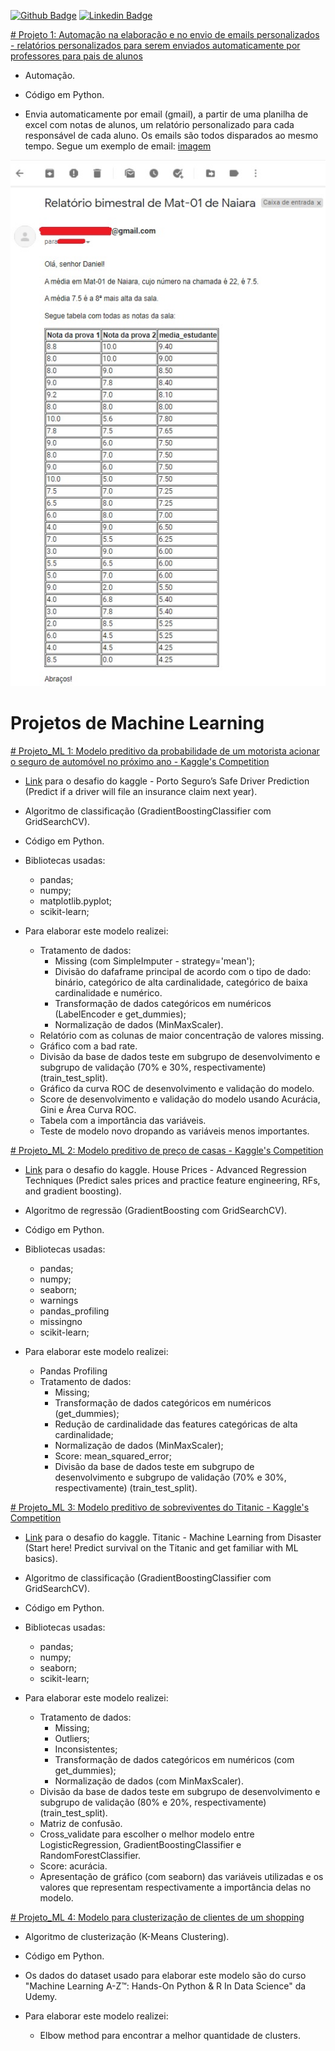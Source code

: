 [![Github Badge](https://img.shields.io/badge/-Github-000?style=flat-square&logo=Github&logoColor=white&link=https://github.com/camdsDS)](https://github.com/camdsDS)
[![Linkedin Badge](https://img.shields.io/badge/-LinkedIn-blue?style=flat-square&logo=Linkedin&logoColor=white&link=https://www.linkedin.com/in/camds/)](https://www.linkedin.com/in/camds/)

[# Projeto 1: Automação na elaboração e no envio de emails personalizados - relatórios personalizados para serem enviados automaticamente por professores para pais de alunos](https://github.com/camdsDS/Cesar_Portfolio/blob/main/Email_personalizado_com_relat%C3%B3rio_autom%C3%A1tico.ipynb)

* Automação.
* Código em Python.

* Envia automaticamente por email (gmail), a partir de uma planilha de excel com notas de alunos, um relatório personalizado para cada responsável de cada aluno. Os emails são todos disparados ao mesmo tempo. Segue um exemplo de email: [imagem](https://github.com/camdsDS/Cesar_Portfolio/blob/main/Exemplo_email.jpg)

 ![](https://github.com/camdsDS/Cesar_Portfolio/blob/main/Exemplo_email.jpg)


# Projetos de Machine Learning

[# Projeto_ML 1: Modelo preditivo da probabilidade de um motorista acionar o seguro de automóvel no próximo ano - Kaggle's Competition](https://github.com/camdsDS/Cesar_Portfolio/blob/main/Porto_Seguro_kaggle.ipynb)
 
* [Link](https://www.kaggle.com/c/porto-seguro-safe-driver-prediction) para o desafio do kaggle - Porto Seguro’s Safe Driver Prediction (Predict if a driver will file an insurance claim next year). 
* Algoritmo de classificação (GradientBoostingClassifier com GridSearchCV).
* Código em Python.

* Bibliotecas usadas:
	* pandas;
	* numpy;
	* matplotlib.pyplot;
	* scikit-learn;
* Para elaborar este modelo realizei:
	* Tratamento de dados:
		* Missing (com SimpleImputer - strategy='mean');
		* Divisão do dafaframe principal de acordo com o tipo de dado: binário, categórico de alta cardinalidade, categórico de baixa cardinalidade e numérico. 
		* Transformação de dados categóricos em numéricos (LabelEncoder e get_dummies);
		* Normalização de dados (MinMaxScaler).
	* Relatório com as colunas de maior concentração de valores missing.
	* Gráfico com a bad rate.
	* Divisão da base de dados teste em subgrupo de desenvolvimento e subgrupo de validação (70% e 30%, respectivamente) (train_test_split).
	* Gráfico da curva ROC de desenvolvimento e validação do modelo.
	* Score de desenvolvimento e validação do modelo usando Acurácia, Gini e Área Curva ROC.
	* Tabela com a importância das variáveis.
	* Teste de modelo novo dropando as variáveis menos importantes.	

[# Projeto_ML 2: Modelo preditivo de preço de casas - Kaggle's Competition](https://github.com/camdsDS/Cesar_Portfolio/blob/main/HousePrices_GB.ipynb)

* [Link](https://www.kaggle.com/c/house-prices-advanced-regression-techniques/overview) para o desafio do kaggle. House Prices - Advanced Regression Techniques (Predict sales prices and practice feature engineering, RFs, and gradient boosting).
* Algoritmo de regressão (GradientBoosting com GridSearchCV).
* Código em Python.

* Bibliotecas usadas:
	* pandas;
	* numpy;
	* seaborn;
	* warnings
	* pandas_profiling
	* missingno
	* scikit-learn;
* Para elaborar este modelo realizei:
	* Pandas Profiling
	* Tratamento de dados:
		* Missing;
		* Transformação de dados categóricos em numéricos (get_dummies);
		* Redução de cardinalidade das features categóricas de alta cardinalidade;
		* Normalização de dados (MinMaxScaler);
		* Score: mean_squared_error;
		* Divisão da base de dados teste em subgrupo de desenvolvimento e subgrupo de validação (70% e 30%, respectivamente) (train_test_split).

[# Projeto_ML 3: Modelo preditivo de sobreviventes do Titanic - Kaggle's Competition](https://github.com/camdsDS/Cesar_Portfolio/blob/main/Titanic_from_kaggle_GradientBoostingClassifier.ipynb)

* [Link](https://www.kaggle.com/c/titanic) para o desafio do kaggle. Titanic - Machine Learning from Disaster (Start here! Predict survival on the Titanic and get familiar with ML basics).
* Algoritmo de classificação (GradientBoostingClassifier com GridSearchCV).
* Código em Python.

* Bibliotecas usadas:
	* pandas;
	* numpy;
	* seaborn;
	* scikit-learn;
* Para elaborar este modelo realizei:
	* Tratamento de dados:
		* Missing;
		* Outliers;
		* Inconsistentes;
		* Transformação de dados categóricos em numéricos (com get_dummies);
		* Normalização de dados (com MinMaxScaler).
	* Divisão da base de dados teste em subgrupo de desenvolvimento e subgrupo de validação (80% e 20%, respectivamente) (train_test_split).
	* Matriz de confusão.
	* Cross_validate para escolher o melhor modelo entre LogisticRegression, GradientBoostingClassifier e RandomForestClassifier.
	* Score: acurácia.
	* Apresentação de gráfico (com seaborn) das variáveis utilizadas e os valores que representam respectivamente a importância delas no modelo.

[# Projeto_ML 4: Modelo para clusterização de clientes de um shopping](https://github.com/camdsDS/Cesar_Portfolio/blob/main/Mall_Customers_K_Means_clustering.ipynb)

* Algoritmo de clusterização (K-Means Clustering).
* Código em Python.

* Os dados do dataset usado para elaborar este modelo são do curso "Machine Learning A-Z™: Hands-On Python & R In Data Science" da Udemy.

* Para elaborar este modelo realizei:
	* Elbow method para encontrar a melhor quantidade de clusters.
